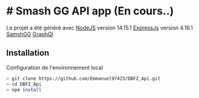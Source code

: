 # # Smash GG API app (En cours..)

Le projet a été généré avec [NodeJS](https://github.com/nodejs/node) version 14.15.1
[ExpressJs](https://expressjs.com/) version 4.16.1
[SamshGG](https://smash.gg/)
[GraphQl](https://graphql.org/)

## Installation

Configuration de l'environnement local
```bash
> git clone https://github.com/Emmanuel97423/DBFZ_Api.git
> cd DBFZ_Api
> npm install

```
